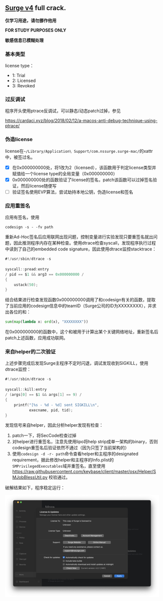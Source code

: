 ## [Surge v4](https://dl.nssurge.com/mac/v4/Surge-4.3.1-1461-829471a307259fe1729cf06a7cd13d06.zip) full crack.

**仅学习用途，请勿挪作他用**

**FOR STUDY PURPOSES ONLY**

**敏感信息已模糊处理**

### 基本类型

license type：

- 1: Trial
- 2: Licensed
- 3: Revoked

### 过反调试

程序开头使用ptrace反调试，可以静态/动态patch过掉，参见

https://cardaci.xyz/blog/2018/02/12/a-macos-anti-debug-technique-using-ptrace/

### 伪造license

license在`~/Library/Application\ Support/com.nssurge.surge-mac/`的xattr中，被签过名。

- [x] 在0x000000000处，将1改为2（licensed），该函数用于判定license类型并赋值给一个license type的全局变量（0x000000000）
- [x] 0x000000000处的函数验证了license的签名，patch该函数可以过掉签名验证，然后license随便写
- [ ] 验证签名使用EVP算法，尝试劫持本地公钥，伪造license和签名

### 应用重签名

应用有签名，使用

```
codesign -s - -fv path
```

重新Ad-Hoc签名后应用联网出现问题，控制变量进行实验发现只要重签名就出问题，因此推测程序内存在某种检查。使用dtrace检查syscall，发现程序执行过程中读到了自己的embedded code signature，因此使用dtrace监控stacktrace：

```D
#!/usr/sbin/dtrace -s

syscall::pread:entry
/ pid == $1 && arg3 == 0x000000000 /
{
    ustack(50);
}
```

结合结果进行检查发现函数0x000000000调用了和codesign有关的函数，提取了当前应用的codesign信息中的teamID（Surge公司的ID为XXXXXXXX），并求出各位的和：

```python
sum(map(lambda x: ord(x), "XXXXXXXX"))
```

在0x000000000的函数中，这个和被用于计算出某个关键网络地址，重新签名后patch上述函数，应用成功联网。

### 来自helper的二次验证

上述步骤完成后发现Surge主程序不定时闪退，调试发现收到SIGKILL，使用dtrace监控：

```D
#!/usr/sbin/dtrace -s

syscall::kill:entry
/ (args[0] == $1 && args[1] == 9) /
{
    printf("[%s - %d - %d] sent SIGKILL\n",
           execname, pid, tid);
}
```

发现信号来自helper，因此分析helper发现有检查：

1. patch一下，将SecCode检查过掉
2. 对helper进行重签名，注意先使用lipo将help strip成单一架构的binary，否则codesign重签名后验证依然不通过（因为只签了当前架构的）
3. 使用`codesign -d -r- path`命令查看helper和主程序的designated requirement，据此修改helper和主程序的Info.plist的`SMPrivilegedExecutables`域并重签名，直至使用 https://raw.githubusercontent.com/keybase/client/master/osx/Helper/SMJobBlessUtil.py 校验通过。

破解结果如下，程序稳定运行：

![](./screenshot.png)

